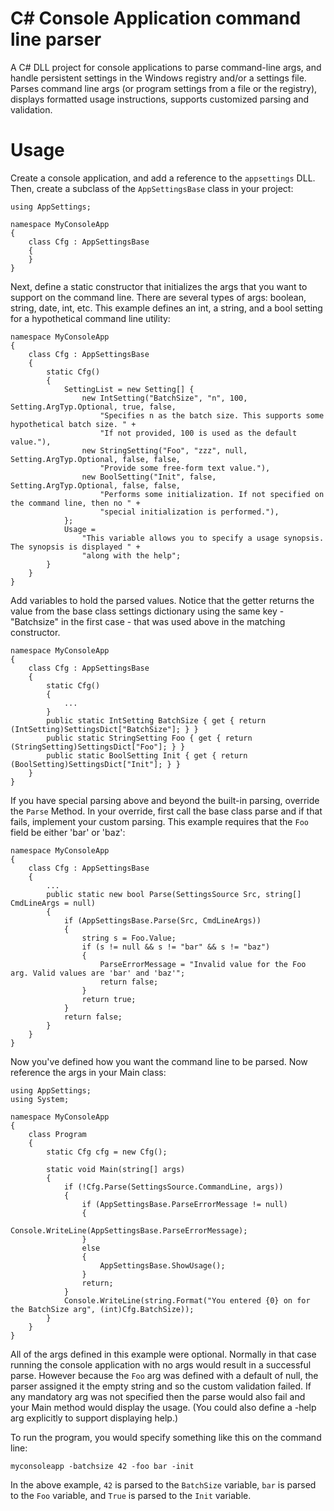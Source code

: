 # C# Console Application command line parser

A C# DLL project for console applications to parse command-line args, and handle persistent settings in the Windows registry and/or a settings file. Parses command line args (or program settings from a file or the registry), displays formatted usage instructions, supports customized parsing and validation.

# Usage

Create a console application, and add a reference to the `appsettings` DLL. Then, create a subclass of the `AppSettingsBase` class in your project:

```
using AppSettings;

namespace MyConsoleApp
{
    class Cfg : AppSettingsBase
    {
    }
}
```
Next, define a static constructor that initializes the args that you want to support on the command line. There are several types of args: boolean, string, date, int, etc. This example defines an int, a string, and a bool setting for a hypothetical command line utility:

```
namespace MyConsoleApp
{
    class Cfg : AppSettingsBase
    {
        static Cfg()
        {
            SettingList = new Setting[] {
                new IntSetting("BatchSize", "n", 100, Setting.ArgTyp.Optional, true, false,
                    "Specifies n as the batch size. This supports some hypothetical batch size. " +
                    "If not provided, 100 is used as the default value."),
                new StringSetting("Foo", "zzz", null,  Setting.ArgTyp.Optional, false, false,
                    "Provide some free-form text value."),
                new BoolSetting("Init", false,  Setting.ArgTyp.Optional, false, false,
                    "Performs some initialization. If not specified on the command line, then no " +
                    "special initialization is performed."),
            };
            Usage =
                "This variable allows you to specify a usage synopsis. The synopsis is displayed " +
                "along with the help";
        }
    }
}
```
Add variables to hold the parsed values. Notice that the getter returns the value from the base class settings dictionary using the same key - "Batchsize" in the first case - that was used above in the matching constructor.
```
namespace MyConsoleApp
{
    class Cfg : AppSettingsBase
    {
        static Cfg()
        {
            ...
        }
        public static IntSetting BatchSize { get { return (IntSetting)SettingsDict["BatchSize"]; } }
        public static StringSetting Foo { get { return (StringSetting)SettingsDict["Foo"]; } }
        public static BoolSetting Init { get { return (BoolSetting)SettingsDict["Init"]; } }
    }
}
```
If you have special parsing above and beyond the built-in parsing, override the `Parse` Method. In your override, first call the base class parse and if that fails, implement your custom parsing. This example requires that the `Foo` field be either 'bar' or 'baz':
```
namespace MyConsoleApp
{
    class Cfg : AppSettingsBase
    {
        ...
        public static new bool Parse(SettingsSource Src, string[] CmdLineArgs = null)
        {
            if (AppSettingsBase.Parse(Src, CmdLineArgs))
            {
                string s = Foo.Value;
                if (s != null && s != "bar" && s != "baz")
                {
                    ParseErrorMessage = "Invalid value for the Foo arg. Valid values are 'bar' and 'baz'";
                    return false;
                }
                return true;
            }
            return false;
        }
    }
}
```
Now you've defined how you want the command line to be parsed. Now reference the args in your Main class:
```
using AppSettings;
using System;

namespace MyConsoleApp
{
    class Program
    {
        static Cfg cfg = new Cfg();

        static void Main(string[] args)
        {
            if (!Cfg.Parse(SettingsSource.CommandLine, args))
            {
                if (AppSettingsBase.ParseErrorMessage != null)
                {
                    Console.WriteLine(AppSettingsBase.ParseErrorMessage);
                }
                else
                {
                    AppSettingsBase.ShowUsage();
                }
                return;
            }
            Console.WriteLine(string.Format("You entered {0} on for the BatchSize arg", (int)Cfg.BatchSize));
        }
    }
}
```
All of the args defined in this example were optional. Normally in that case running the console application with no args would result in a successful parse. However because the `Foo` arg was defined with a default of null, the parser assigned it the empty string and so the custom validation failed. If any mandatory arg was not specified then the parse would also fail and your Main method would display the usage. (You could also define a -help arg explicitly to support displaying help.)

To run the program, you would specify something like this on the command line:
```
myconsoleapp -batchsize 42 -foo bar -init
```
In the above example,  `42` is parsed to the `BatchSize` variable, `bar` is parsed to the `Foo` variable, and `True` is parsed to the `Init` variable.
